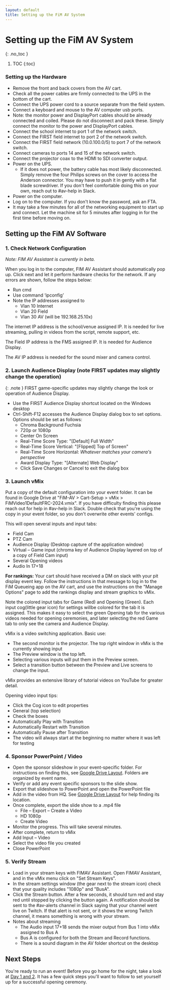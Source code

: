 ```yaml
---
layout: default
title: Setting up the FiM AV System
---
```


# Setting up the FiM AV System
{: .no_toc }

1. TOC
{:toc}

### Setting up the Hardware

- Remove the front and back covers from the AV cart.
- Check all the power cables are firmly connected to the UPS in the bottom of the cart.
- Connect the UPS power cord to a source separate from the field system.
- Connect a keyboard and mouse to the AV computer usb ports.
- Note: the monitor power and DisplayPort cables should be already connected and coiled. Please do not disconnect and pack these. Simply connect the monitor to the power and DisplayPort cables.
- Connect the school internet to port 1 of the network switch.
- Connect the FIRST field internet to port 2 of the network switch.
- Connect the FIRST field network (10.0.100.0/5) to port 7 of the network switch.
- Connect cameras to ports 14 and 15 of the network switch.
- Connect the projector coax to the HDMI to SDI converter output.
- Power on the UPS.
    - If it does not power, the battery cable has most likely disconnected. Simply remove the four Philips screws on the cover to access the Anderson connector. You may have to push it in gently with a flat blade screwdriver. If you don't feel comfortable doing this on your own, reach out to #av-help in Slack.
- Power on the computer.
- Log on to the computer. If you don't know the password, ask an FTA.
- It may take a few minutes for all of the networking equipment to start up and connect. Let the machine sit for 5 minutes after logging in for the first time before moving on.
 
## Setting up the FiM AV Software
 
### 1. Check Network Configuration

*Note: FIM AV Assistant is currently in beta.*

When you log in to the computer, FIM AV Assistant should automatically pop up. Click next and let it perform hardware checks for the network. If any errors are shown, follow the steps below:

- Run cmd 
- Use command ‘ipconfig’ 
- Note the IP addresses assigned to 
    - Vlan 10 Internet 
    - Vlan 20 Field 
    - Vlan 30 AV (will be 192.168.25.10x) 
 
The internet IP address is the school/venue assigned IP. It is needed for live streaming, pulling in videos from the script, remote support, etc.

The Field IP address is the FMS assigned IP. It is needed for Audience Display.

The AV IP address is needed for the sound mixer and camera control. 
 
### 2. Launch Audience Display (note FIRST updates may slightly change the operation) 

{: .note }
FIRST game-specific updates may slightly change the look or operation of Audience Display.

- Use the FIRST Audience Display shortcut located on the Windows desktop 
- Ctrl-Shift-F12 accesses the Audience Display dialog box to set options. Options should be set as follows: 
    - Chroma Background Fuchsia 
    - 720p or 1080p 
    - Center On Screen
    - Real-Time Score Type: "\[Default\] Full Width"
    - Real-Time Score Vertical: "\[Flipped\] Top of Screen"
    - Real-Time Score Horizontal: *Whatever matches your camera's perspective*
    - Award Display Type: "\[Alternate\] Web Display"
    - Click Save Changes or Cancel to exit the dialog box 
 
### 3. Launch vMix

<!-- TODO: These instructions don't seem to apply yet -->
<!-- You have two options. The easiest way is listed first 
- Option 1
    - Open the Events folder in the top left corner to the right of the vMix icon 
    - Find your event name and open that folder 
    - Double click on .vmix file to open it in vMix 
- Option 2: 
    - There is a desktop shortcut in the upper left corner and a taskbar shortcut on the bottom of the screen. 
    - Click the down triangle on the Open button at the top left 
    - Browse to the Events folder for your event and select the .vmix file  -->

Put a copy of the default configuration into your event folder. It can be found in Google Drive at "FiM-AV > Cart-Setup > vMix > FiMVideo1DefaultFRC-2024.vmix". If you have difficulty finding this please reach out for help in #av-help in Slack. Double check that you're using the copy in your event folder, so you don't overwrite other events' configs.

This will open several inputs and input tabs: 

- Field Cam  
- PTZ Cam 
- Audience Display (Desktop capture of the application window) 
- Virtual – Game input (chroma key of Audience Display layered on top of a copy of Field Cam input) 
- Several Opening videos 
- Audio In 17+18 

**For rankings:** Your cart should have received a DM on slack with your pit display event key. Follow the instructions in that message to log in to the FiM Queueing app on the AV cart, and use the instructions on the "Manage Options" page to add the rankings display and stream graphics to vMix.

Note the colored input tabs for Game (Red) and Opening (Green). Each input cog(little gear icon) for settings willbe colored for the tab it is assigned. This makes it easy to select the green Opening tab for the various videos needed for opening ceremonies, and later selecting the red Game tab to only see the camera and Audience Display. 
 
vMix is a video switching application. Basic use: 

- The second monitor is the projector. The top right window in vMix is the currently showing input 
- The Preview window is the top left.
- Selecting various inputs will put them in the Preview screen. 
- Select a transition button between the Preview and Live screens to change the input. 

vMix provides an extensive library of tutorial videos on YouTube for greater detail. 
 
Opening video input tips: 

- Click the Cog icon to edit properties 
- General (top selection) 
- Check the boxes  
- Automatically Play with Transition 
- Automatically Restart with Transition 
- Automatically Pause after Transition 
- The video will always start at the beginning no matter where it was left for testing 
 
### 4. Sponsor PowerPoint / Video 
- Open the sponsor slideshow in your event-specific folder. For instructions on finding this, see [Google Drive Layout](../google-drive). Folders are organized by event name.
- Verify or add any event specific sponsors to the slide show.
- Export that slideshow to PowerPoint and open the PowerPoint file
- Add in the video from HQ. See [Google Drive Layout](../google-drive) for help finding its location.
- Once complete, export the slide show to a .mp4 file 
    - File – Export – Create a Video 
    - HD 1080p 
    - Create Video
- Monitor the progress. This will take several minutes.  
- After complete, return to vMix 
- Add Input – Video 
- Select the video file you created 
- Close PowerPoint 

### 5. Verify Stream
- Load in your stream keys with FIMAV Assistant. Open FIMAV Assistant, and in the vMix menu click on "Set Stream Keys".
- In the stream settings window (the gear next to the stream icon) check that your quality includes "1080p" and "BusA".
- Click the Stream button. After a few seconds, it should turn red and stay red until stopped by clicking the button again. A notification should be sent to the #av-alerts channel in Slack saying that your channel went live on Twitch. If that alert is not sent, or it shows the wrong Twitch channel, it means something is wrong with your stream.
- Notes about streaming 
    - The Audio input 17+18 sends the mixer output from Bus 1 into vMix assigned to Bus A 
    - Bus A is configured for both the Stream and Record functions. 
    - There is a sound diagram in the AV folder shortcut on the desktop

## Next Steps

You're ready to run an event! Before you go home for the night, take a look at [Day 1 and 2](../day-1-and-2). It has a few quick steps you'll want to follow to set yourself up for a successful opening ceremony.
